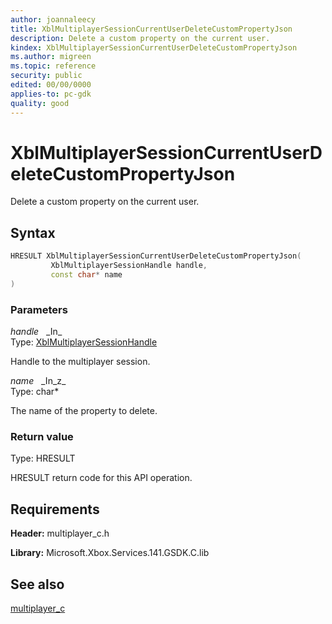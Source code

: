 ```yaml
---
author: joannaleecy
title: XblMultiplayerSessionCurrentUserDeleteCustomPropertyJson
description: Delete a custom property on the current user.
kindex: XblMultiplayerSessionCurrentUserDeleteCustomPropertyJson
ms.author: migreen
ms.topic: reference
security: public
edited: 00/00/0000
applies-to: pc-gdk
quality: good
---
```


# XblMultiplayerSessionCurrentUserDeleteCustomPropertyJson  

Delete a custom property on the current user.  

## Syntax  
  
```cpp
HRESULT XblMultiplayerSessionCurrentUserDeleteCustomPropertyJson(  
         XblMultiplayerSessionHandle handle,  
         const char* name  
)  
```  
  
### Parameters  
  
*handle* &nbsp;&nbsp;\_In\_  
Type: [XblMultiplayerSessionHandle](../handles/xblmultiplayersessionhandle.md)  
  
Handle to the multiplayer session.  
  
*name* &nbsp;&nbsp;\_In\_z\_  
Type: char*  
  
The name of the property to delete.  
  
  
### Return value  
Type: HRESULT
  
HRESULT return code for this API operation.
  
## Requirements  
  
**Header:** multiplayer_c.h
  
**Library:** Microsoft.Xbox.Services.141.GSDK.C.lib
  
## See also  
[multiplayer_c](../multiplayer_c_members.md)  
  
  